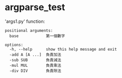 # argparse_test
'args1.py' function:
```bin=
positional arguments:
  base            第一個數字

options:
  -h, --help      show this help message and exit
  -add A [A ...]  負責加法
  -sub SUB        負責減法
  -mul MUL        負責乘法
  -div DIV        負責除法

```
